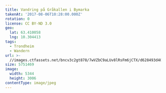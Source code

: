 ```yaml
---
title: Vandring på Gråkallen i Bymarka
takenAt: '2017-08-06T10:28:00.000Z'
rotation: 0
license: CC BY-ND 3.0
geo:
  lat: 63.410058
  lng: 10.304413
tags:
  - Trondheim
  - Wandern
url: >-
  //images.ctfassets.net/bncv3c2gt878/7wVZbC9aLUv8lRsFm6jCTX/d628493d4058e36ab9560f82e42657b1/vandring-p-grkallen-i-bymarka_36011253490_o
size: 5751469
image:
  width: 5344
  height: 3006
contentType: image/jpeg
---
```


